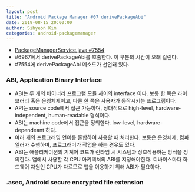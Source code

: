 ```yaml
---
layout: post
title: "Android Package Manager #07 derivePackageAbi"
date: 2019-08-15 20:00:00
author: Sihyeon Kim
categories: android-packagemanager
---
```


- [PackageManagerService.java #7554](https://android.googlesource.com/platform/frameworks/base/+/refs/tags/android-6.0.1_r77/services/core/java/com/android/server/pm/PackageManagerService.java#7554)  
- #6967에서 derivePackageAbi를 호출한다. 이 부분의 시간이 오래 걸린다.  
- #7554에 derivePackageAbi 메소드가 선언돼 있다.  

### ABI, Application Binary Interface
- ABI는 두 개의 바이너리 프로그램 모듈 사이의 interface 이다. 보통 한 쪽은 라이브러리 혹은 운영체제이고, 다른 한 쪽은 사용자가 동작시키는 프로그램이다.  
- API는 source code에서 접근 가능하며, 상대적으로 high-level, hardware-independent, human-readable 형식이다.  
- ABI는 machine code에서 접근을 정의한다. low-level, hardware-dependeant 하다.  
- 여러 개의 프로그래밍 언어를 혼합하여 사용할 때 처리한다. 보통은 운영체제, 컴파일러가 수행하며, 프로그래머가 작업을 하는 경우도 있다.  
- ABI는 애플리케이션의 기계어 코드가 런타임 시 시스템과 상호작용하는 방식을 정의한다. 앱에서 사용할 각 CPU 아키텍처의 ABI를 지정해야한다. 디바이스마다 하드웨어 자원인 CPU가 다르므로 앱을 이용하기 위해 ABI가 필요하다.  

### .asec, Android secure encrypted file extension  
